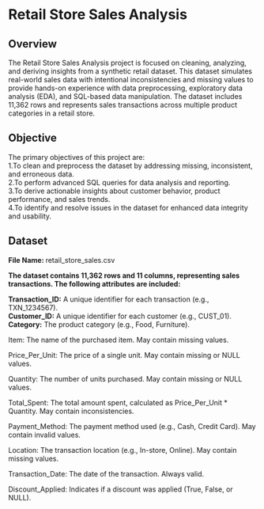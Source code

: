  # Retail Store Sales Analysis

## Overview

The Retail Store Sales Analysis project is focused on cleaning, analyzing, and deriving insights from a synthetic retail dataset. This dataset simulates real-world sales data with intentional inconsistencies and missing values to provide hands-on experience with data preprocessing, exploratory data analysis (EDA), and SQL-based data manipulation. The dataset includes 11,362 rows and represents sales transactions across multiple product categories in a retail store.

## Objective

The primary objectives of this project are:  
1.To clean and preprocess the dataset by addressing missing, inconsistent, and erroneous data.  
2.To perform advanced SQL queries for data analysis and reporting.  
3.To derive actionable insights about customer behavior, product performance, and sales trends.  
4.To identify and resolve issues in the dataset for enhanced data integrity and usability.

## Dataset

<strong>File Name: </strong> retail_store_sales.csv

<strong>The dataset contains 11,362 rows and 11 columns, representing sales transactions. The following attributes are included:</strong>

<strong>Transaction_ID:</strong> A unique identifier for each transaction (e.g., TXN_1234567).  
<strong>Customer_ID:</strong> A unique identifier for each customer (e.g., CUST_01).  
<strong>Category:</strong> The product category (e.g., Food, Furniture).

Item: The name of the purchased item. May contain missing values.

Price_Per_Unit: The price of a single unit. May contain missing or NULL values.

Quantity: The number of units purchased. May contain missing or NULL values.

Total_Spent: The total amount spent, calculated as Price_Per_Unit * Quantity. May contain inconsistencies.

Payment_Method: The payment method used (e.g., Cash, Credit Card). May contain invalid values.

Location: The transaction location (e.g., In-store, Online). May contain missing values.

Transaction_Date: The date of the transaction. Always valid.

Discount_Applied: Indicates if a discount was applied (True, False, or NULL).

